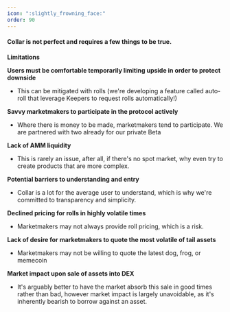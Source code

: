```yaml
---
icon: ":slightly_frowning_face:"
order: 90
---
```

#### Collar is not perfect and requires a few things to be true.

**Limitations**

**Users must be comfortable temporarily limiting upside in order to protect downside**
    
- This can be mitigated with rolls (we're developing a feature called auto-roll that leverage Keepers to request rolls automatically!)

**Savvy marketmakers to participate in the protocol actively**
    
- Where there is money to be made, marketmakers tend to participate. We are partnered with two already for our private Beta

**Lack of AMM liquidity**
    
- This is rarely an issue, after all, if there's no spot market, why even try to create products that are more complex.

**Potential barriers to understanding and entry**
    
- Collar is a lot for the average user to understand, which is why we're committed to transparency and simplicity.

**Declined pricing for rolls in highly volatile times**
    
- Marketmakers may not always provide roll pricing, which is a risk.

**Lack of desire for marketmakers to quote the most volatile of tail assets**
    
- Marketmakers may not be willing to quote the latest dog, frog, or memecoin

**Market impact upon sale of assets into DEX**
    
- It's arguably better to have the market absorb this sale in good times rather than bad, however market impact is largely unavoidable, as it's inherently bearish to borrow against an asset.